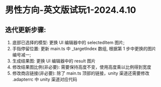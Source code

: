 # 男性方向-英文版试玩1-2024.4.10
## 迭代更新步骤:
1. 底部已选择的模型: 更换 UI 编辑器中的 selectedItem 图片;
2. 手指停留位置: 更新 main.ts 中 _targetIndex 数组, 根据第 1 步中更换的图片编号减一;
3. 生成结果图: 更换 UI 编辑器中的 result 图片
4. 修改结果图比例(非必要): 需要保持高度不变，使用高度乘以比例得到宽度
5. 修改商店链接(非必要): 除了 main.ts 顶部的链接，unity 渠道还需要修改 .adapterrc 中 unity 渠道对应代码